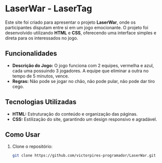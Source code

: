 # LaserWar - LaserTag

Este site foi criado para apresentar o projeto **LaserWar**, onde os participantes disputam entre si em um jogo emocionante. O projeto foi desenvolvido utilizando **HTML** e **CSS**, oferecendo uma interface simples e direta para os interessados no jogo.

## Funcionalidades

- **Descrição do Jogo:** O jogo funciona com 2 equipes, vermelha e azul, cada uma possuindo 3 jogadores. A equipe que eliminar a outra no tempo de 5 minutos, vence.
- **Regras:** Não pode se jogar no chão, não pode pular, não pode dar tiro cego.

## Tecnologias Utilizadas

- **HTML:** Estruturação do conteúdo e organização das páginas.
- **CSS:** Estilização do site, garantindo um design responsivo e agradável.

## Como Usar

1. Clone o repositório:

   ```bash
   git clone https://github.com/victorpires-programador/LaserWar.git

